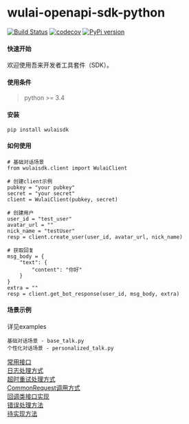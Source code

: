 # wulai-openapi-sdk-python
[![Build Status](https://travis-ci.org/laiye-ai/wulai-openapi-sdk-python.svg?branch=master)](https://travis-ci.org/laiye-ai/wulai-openapi-sdk-python)
[![codecov](https://codecov.io/gh/laiye-ai/wulai-openapi-sdk-python/branch/master/graph/badge.svg)](https://codecov.io/gh/laiye-ai/wulai-openapi-sdk-python)
[![PyPi version](https://pypip.in/v/wulaisdk/badge.png)](https://crate.io/packages/$REPO/)


#### 快速开始
欢迎使用吾来开发者工具套件（SDK）。


#### 使用条件
> python >= 3.4


#### 安装
`pip install wulaisdk`


#### 如何使用
```
# 基础对话场景
from wulaisdk.client import WulaiClient

# 创建client示例
pubkey = "your pubkey"
secret = "your secret"
client = WulaiClient(pubkey, secret)

# 创建用户
user_id = "test_user"
avatar_url = ""
nick_name = "testUser"
resp = client.create_user(user_id, avatar_url, nick_name)

# 获取回复
msg_body = {
    "text": {
        "content": "你好"
    }
}
extra = ""
resp = client.get_bot_response(user_id, msg_body, extra)
```

#### 场景示例
详见examples
```
基础对话场景 - base_talk.py
个性化对话场景 - personalized_talk.py
```

[常用接口](https://github.com/laiye-ai/wulai-openapi-sdk-python/blob/master/docs/API.md)  
[日志处理方式](https://github.com/laiye-ai/wulai-openapi-sdk-python/blob/master/docs/LOG.md)  
[超时重试处理方式](https://github.com/laiye-ai/wulai-openapi-sdk-python/blob/master/docs/TIMEOUT.md)   
[CommonRequest调用方式](https://github.com/laiye-ai/wulai-openapi-sdk-python/blob/master/docs/COMMON.md)    
[回调类接口实现](https://github.com/laiye-ai/wulai-openapi-sdk-python/blob/master/docs/CALLBACK.md)  
[错误处理方法](https://github.com/laiye-ai/wulai-openapi-sdk-python/blob/master/docs/ERROR.md)  
[待实现方法](https://github.com/laiye-ai/wulai-openapi-sdk-python/blob/master/docs/TODO.md)  
